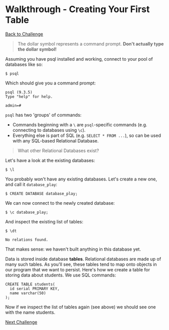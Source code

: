 # Walkthrough - Creating Your First Table

[Back to Challenge](../04_creating_your_first_table.md)

> The dollar symbol represents a command prompt. **Don't actually type the dollar symbol!**

Assuming you have psql installed and working, connect to your pool of databases like so:

    $ psql

Which should give you a command prompt:

    psql (9.3.5)
    Type "help" for help.

    admin=#

`psql` has two 'groups' of commands: 

- Commands beginning with a `\` are `psql`-specific commands (e.g. connecting to databases using `\c`). 
- Everything else is part of SQL (e.g. `SELECT * FROM ...`), so can be used with any SQL-based Relational Database.

> What other Relational Databases exist?

Let's have a look at the existing databases:

    $ \l

You probably won't have any existing databases. Let's create a new one, and call it `database_play`:

    $ CREATE DATABASE database_play;

We can now connect to the newly created database:

    $ \c database_play;

And inspect the existing list of tables:

    $ \dt

    No relations found.

That makes sense: we haven't built anything in this database yet.

Data is stored inside database **tables**. Relational databases are made up of many such tables. As you'll see, these tables tend to map onto objects in our program that we want to persist. Here's how we create a table for storing data about students. We use SQL commands:

    CREATE TABLE students(
      id serial PRIMARY KEY,
      name varchar(50)
    );

Now if we inspect the list of tables again (see above) we should see one with the name students.

[Next Challenge](../05_manipulating_table_data.md)
